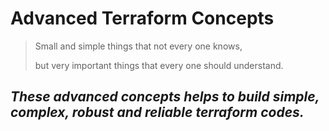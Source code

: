 # Advanced Terraform Concepts

> Small and simple things that not every one knows,
> 
> but very important things that every one should understand.

## _These advanced concepts helps to build simple, complex, robust and reliable terraform codes._

